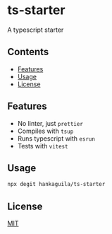 # ts-starter

A typescript starter

## Contents

- [Features](#features)
- [Usage](#usage)
- [License](#license)

## Features

- No linter, just `prettier`
- Compiles with `tsup`
- Runs typescript with `esrun`
- Tests with `vitest`

## Usage

```sh
npx degit hankaguila/ts-starter
```

## License

[MIT](LICENSE)
